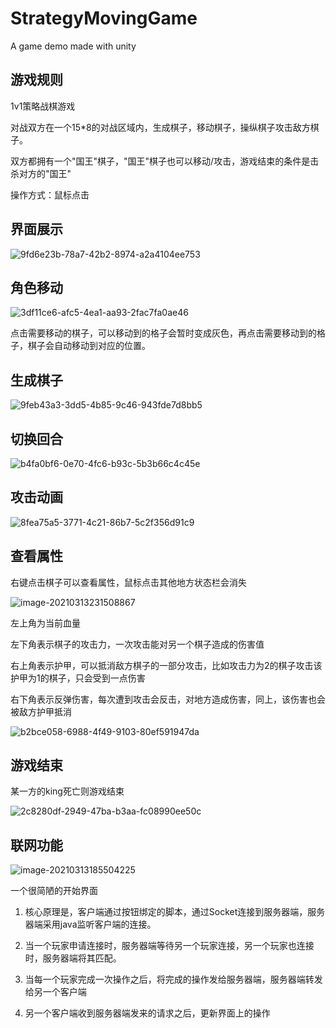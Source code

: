 # StrategyMovingGame
A game demo made with unity

## 游戏规则

1v1策略战棋游戏

对战双方在一个15*8的对战区域内，生成棋子，移动棋子，操纵棋子攻击敌方棋子。

双方都拥有一个"国王"棋子，"国王"棋子也可以移动/攻击，游戏结束的条件是击杀对方的"国王"

操作方式：鼠标点击

## 界面展示

![9fd6e23b-78a7-42b2-8974-a2a4104ee753](D:\Material\Project\unity\StategyGameMoving\README.assets\9fd6e23b-78a7-42b2-8974-a2a4104ee753.gif)



## 角色移动

![3df11ce6-afc5-4ea1-aa93-2fac7fa0ae46](D:\Material\Project\unity\StategyGameMoving\README.assets\3df11ce6-afc5-4ea1-aa93-2fac7fa0ae46.gif)

点击需要移动的棋子，可以移动到的格子会暂时变成灰色，再点击需要移动到的格子，棋子会自动移动到对应的位置。

## 生成棋子

![9feb43a3-3dd5-4b85-9c46-943fde7d8bb5](D:\Material\Project\unity\StategyGameMoving\README.assets\9feb43a3-3dd5-4b85-9c46-943fde7d8bb5.gif)

## 切换回合

![b4fa0bf6-0e70-4fc6-b93c-5b3b66c4c45e](D:\Material\Project\unity\StategyGameMoving\README.assets\b4fa0bf6-0e70-4fc6-b93c-5b3b66c4c45e.gif)

## 攻击动画

![8fea75a5-3771-4c21-86b7-5c2f356d91c9](D:\Material\Project\unity\StategyGameMoving\README.assets\8fea75a5-3771-4c21-86b7-5c2f356d91c9.gif)

## 查看属性

右键点击棋子可以查看属性，鼠标点击其他地方状态栏会消失

![image-20210313231508867](D:\Material\Project\unity\StategyGameMoving\README.assets\image-20210313231508867.png)

左上角为当前血量

左下角表示棋子的攻击力，一次攻击能对另一个棋子造成的伤害值

右上角表示护甲，可以抵消敌方棋子的一部分攻击，比如攻击力为2的棋子攻击该护甲为1的棋子，只会受到一点伤害

右下角表示反弹伤害，每次遭到攻击会反击，对地方造成伤害，同上，该伤害也会被敌方护甲抵消



![b2bce058-6988-4f49-9103-80ef591947da](D:\Material\Project\unity\StategyGameMoving\README.assets\b2bce058-6988-4f49-9103-80ef591947da.gif)



## 游戏结束

某一方的king死亡则游戏结束

![2c8280df-2949-47ba-b3aa-fc08990ee50c](D:\Material\Project\unity\StategyGameMoving\README.assets\2c8280df-2949-47ba-b3aa-fc08990ee50c.gif)

## 联网功能

![image-20210313185504225](D:\Material\Project\unity\StategyGameMoving\README.assets\image-20210313185504225.png)

一个很简陋的开始界面

1. 核心原理是，客户端通过按钮绑定的脚本，通过Socket连接到服务器端，服务器端采用java监听客户端的连接。

2. 当一个玩家申请连接时，服务器端等待另一个玩家连接，另一个玩家也连接时，服务器端将其匹配。
3. 当每一个玩家完成一次操作之后，将完成的操作发给服务器端，服务器端转发给另一个客户端
4. 另一个客户端收到服务器端发来的请求之后，更新界面上的操作